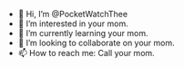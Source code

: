 - 👋 Hi, I’m @PocketWatchThee
- 👀 I’m interested in your mom.
- 🌱 I’m currently learning your mom.
- 💞️ I’m looking to collaborate on your mom.
- 📫 How to reach me: Call your mom.

<!---
PocketWatchThee/PocketWatchThee is a ✨ special ✨ repository because its `README.md` (this file) appears on your GitHub profile.
You can click the Preview link to take a look at your changes.
--->
